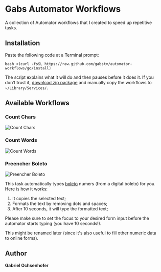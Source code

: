 # Gabs Automator Workflows
A collection of Automator workflows that I created to speed up repetitive tasks.

## Installation
Paste the following code at a Terminal prompt:

```shell
bash <(curl -fsSL https://raw.github.com/gabstv/automator-workflows/go/install)
```

The script explains what it will do and then pauses before it does it. If you don’t trust it, [download zip package](https://github.com/gabstv/automator-workflows/releases) and manually copy the workflows to `~/Library/Services/`.

## Available Workflows

### Count Chars
![Count Chars](https://s3.amazonaws.com/gabstv-github/automator-workflows/count-chars.jpg)

### Count Words
![Count Words](https://s3.amazonaws.com/gabstv-github/automator-workflows/count-words.jpg)

### Preencher Boleto
![Preencher Boleto](https://s3.amazonaws.com/gabstv-github/automator-workflows/preencher-boleto.jpg)

This task automatically types [boleto](http://en.wikipedia.org/wiki/Boleto) numers (from a digital boleto) for you. Here is how it works:

1. It copies the selected text;
2. Formats the text by removing dots and spaces;
3. After 10 seconds, it will type the formatted text;

Please make sure to set the focus to your desired form input before the automator starts typing (you have 10 seconds!).

This might be renamed later (since it's also useful to fill other numeric data to online forms).

## Author
**Gabriel Ochsenhofer**
